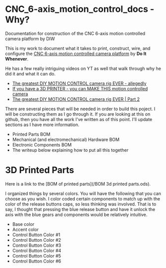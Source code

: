# CNC_6-axis_motion_control_docs - Why?
Documentation for construction of the CNC 6-axis motion controlled camera platform by DIW

This is my work to document what it takes to print, construct, wire, and configure the [CNC 6-axis motion controlled camera platform](https://www.thingiverse.com/thing:4652484) by **Do It Whenever**.

He has a few really intriguing videos on YT as well that walk through why he did it and what it can do.
* [The greatest DIY MOTION CONTROL camera rig EVER - allegedly](https://www.youtube.com/watch?v=WNtC9EkYCYQ)
* [If you have a 3D PRINTER - you can MAKE THIS motion controlled camera](https://www.youtube.com/watch?v=UMwUnzjZ8Ao)
* [The greatest DIY MOTION CONTROL camera rig EVER | Part 2](https://www.youtube.com/watch?v=kPe2O8CkQAY)

There are several pieces that will be needed in order to build this poject.  I will be constructing them as I go through it.  If you are looking at this on github, then you have all the work I've written as of this point.  I'll update sections as I have more information.
* Printed Parts BOM
* Mechanical (and electromechanical) Hardware BOM
* Electronic Components BOM
* The writeup below explaining how to put all this together

# 3D Printed Parts
Here is a link to the [BOM of printed parts](/BOM 3d printed parts.ods).

I organized things by several colors.  You will have the following that you can choose as you wish.  I color coded certain components to match up with the color of the release buttons caps, so less thinking was involved.  That is to say, I thought that pressing the blue release button and have it unlock the axis with the blue gears and components would be relatively intuitive.
* Base color
* Accent color
* Control Button Color #1
* Control Button Color #2
* Control Button Color #3
* Control Button Color #4
* Control Button Color #5
* Control Button Color #6

